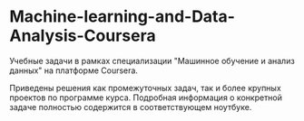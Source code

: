 # Machine-learning-and-Data-Analysis-Coursera
Учебные задачи в рамках специализации "Машинное обучение и анализ данных" на платформе Coursera.

Приведены решения как промежуточных задач, так и более крупных проектов по программе курса. Подробная информация о конкретной задаче полностью содержится в соответствующем ноутбуке.
